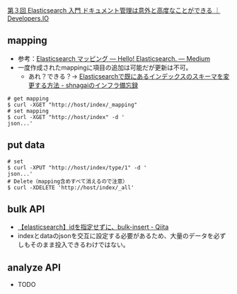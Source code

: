 [第３回 Elasticsearch 入門 ドキュメント管理は意外と高度なことができる ｜ Developers.IO](http://dev.classmethod.jp/server-side/elasticsearch-getting-started-03/)

mapping
----

* 参考：[Elasticsearch マッピング — Hello! Elasticsearch. — Medium](https://medium.com/hello-elasticsearch/elasticsearch-9a8743746467#.hbkqbcoeu)
* 一度作成されたmappingに項目の追加は可能だが更新は不可。
  * あれ？できる？→ [Elasticsearchで既にあるインデックスのスキーマを変更する方法 - shnagaiのインフラ備忘録](http://kobitosan.hatenablog.com/entry/2014/12/23/103746)

```
# get mapping
$ curl -XGET "http://host/index/_mapping"
# set mapping
$ curl -XGET "http://host/index" -d '
json...'
```

put data
----

```
# set
$ curl -XPUT "http://host/index/type/1" -d '
json...'
# Delete（mapping含めすべて消えるので注意）
$ curl -XDELETE 'http://host/index/_all'
```

bulk API
----

* [【elasticsearch】idを指定せずに、bulk-insert - Qiita](http://qiita.com/4cteru/items/074d8dc956103c36b7fa)
* indexとdataのjsonを交互に設定する必要があるため、大量のデータを必ずしもそのまま投入できるわけではない。

analyze API
----

* TODO